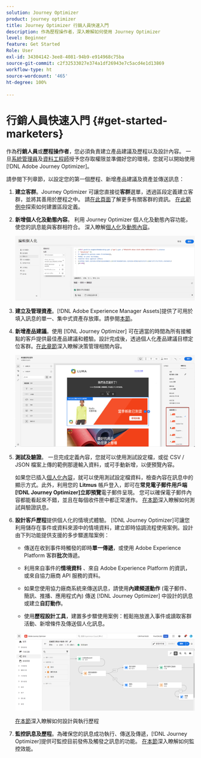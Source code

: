 ```yaml
---
solution: Journey Optimizer
product: journey optimizer
title: Journey Optimizer 行銷人員快速入門
description: 作為歷程操作者，深入瞭解如何使用 Journey Optimizer
level: Beginner
feature: Get Started
Role: User
exl-id: 34304142-3ee8-4081-94b9-e914968c75ba
source-git-commit: c2f32533027e374a1df26943e7c5acd4e1d13869
workflow-type: ht
source-wordcount: '465'
ht-degree: 100%

---
```


# 行銷人員快速入門 {#get-started-marketers}

作為&#x200B;**行銷人員**&#x200B;或&#x200B;**歷程操作者**，您必須負責建立產品建議及歷程以及設計內容。 一旦[系統管理員](administrator.md)及[資料工程師](data-engineer.md)授予您存取權限並準備好您的環境，您就可以開始使用[!DNL Adobe Journey Optimizer]。

請參閱下列章節，以設定您的第一個歷程、新增產品建議及資產並傳送訊息：

1. **建立客群**。Journey Optimizer 可讓您直接從&#x200B;**客群**&#x200B;選單，透過區段定義建立客群，並將其善用於歷程之中。 請[在此頁面](../../audience/about-audiences.md)了解更多有關客群的資訊。 [在此範例中](../../audience/creating-a-segment-definition.md)探索如何建置區段定義。

1. **新增個人化及動態內容**。 利用 Journey Optimizer 個人化及動態內容功能，使您的訊息能與客群相符合。 深入瞭解[個人化](../../personalization/personalize.md)及[動態內容](../../personalization/get-started-dynamic-content.md)。

   ![](../assets/perso_ee2.png)

1. **建立及管理資產**。[!DNL Adobe Experience Manager Assets]提供了可用於填入訊息的單一、集中式資產存放庫。請參閱[本節](../../integrations/assets.md)。

1. **新增產品建議**。使用 [!DNL Journey Optimizer] 可在適當的時間為所有接觸點的客戶提供最佳產品建議和體驗。設計完成後，透過個人化產品建議目標定位客群。[在此章節](../../offers/get-started/starting-offer-decisioning.md)深入瞭解決策管理相關內容。

   ![](../assets/offers-e2e-offers-displayed.png)

1. **測試及驗證**。 一旦完成定義內容，您就可以使用測試設定檔，或從 CSV / JSON 檔案上傳的範例那邊輸入資料，或可手動新增，以便預覽內容。

   如果您已插入[個人化內容](../../personalization/personalize.md)，就可以使用測試設定檔資料，檢查內容在訊息中的顯示方式。此外，利用您的 **Litmus** 帳戶登入，即可在&#x200B;**常見電子郵件用戶端[!DNL Journey Optimizer]立即預覽**&#x200B;電子郵件呈現。 您可以確保電子郵件內容都能看起來不錯，並且在每個收件匣中都正常運作。 [在本節](../../content-management/preview-test.md)深入瞭解如何測試與驗證訊息。 

1. **設計客戶歷程**&#x200B;提供個人化的情境式體驗。 [!DNL Journey Optimizer]可讓您利用儲存在事件或資料來源中的情境資料，建立即時協調流程使用案例。設計由下列功能提供支援的多步驟進階案例：

   * 傳送在收到事件時觸發的即時&#x200B;**單一傳遞**，或使用 Adobe Experience Platform 客群&#x200B;**批次**&#x200B;傳遞。

   * 利用來自事件的&#x200B;**情境資料** 、來自 Adobe Experience Platform 的資訊，或來自協力廠商 API 服務的資料。

   * 如果您使用協力廠商系統來傳送訊息，請使用&#x200B;**內建頻道動作** (電子郵件、簡訊、推播、應用程式內) 傳送 [!DNL Journey Optimizer] 中設計的訊息或建立&#x200B;**自訂動作**。

   * 使用&#x200B;**歷程設計工具**，建置多步驟使用案例：輕鬆拖放進入事件或讀取客群活動、新增條件及傳送個人化訊息。

   ![](../assets/journey-design.png)

   [在本節](../../building-journeys/journey-gs.md)深入瞭解如何設計與執行歷程

1. **監控訊息及歷程**。為確保您的訊息成功執行、傳送及傳遞，[!DNL Journey Optimizer]提供可監控目前發佈及觸發之訊息的功能。 [在本節](../../reports/report-gs-cja.md)深入瞭解如何監控效能。
